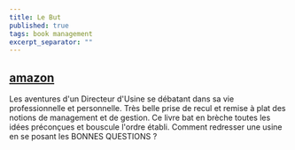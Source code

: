 ```yaml
---
title: Le But
published: true
tags: book management
excerpt_separator: ""
---
```

## [amazon](https://www.amazon.fr/but-processus-progr%C3%A8s-permanent/dp/2124656414/)

Les aventures d'un Directeur d'Usine se débatant dans sa vie professionnelle et personnelle.
Très belle prise de recul et remise à plat des notions de management et de gestion.
Ce livre bat en brèche toutes les idées préconçues et bouscule l'ordre établi.
Comment redresser une usine en se posant les BONNES QUESTIONS ?
